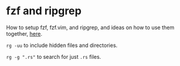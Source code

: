 # fzf and ripgrep

How to setup fzf, fzf.vim, and ripgrep, and ideas on how to use them together, [here](https://sidneyliebrand.io/blog/how-fzf-and-ripgrep-improved-my-workflow).

`rg -uu` to include hidden files and directories.

`rg -g ".rs"` to search for just `.rs` files.


